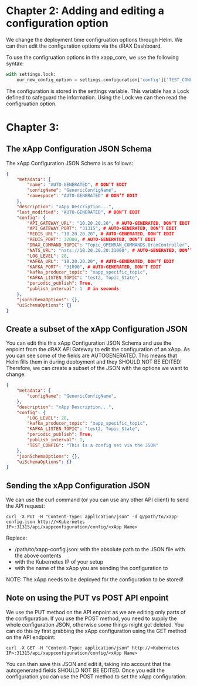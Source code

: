 # Chapter 2: Adding and editing a configuration option 

We change the deployment time configruation options through Helm. We can then edit the configuration options via the dRAX Dashboard. 

To use the configruation options in the xapp_core, we use the following syntax:

```python
with settings.lock:
    our_new_config_option = settings.configuration['config']['TEST_CONFIG']
```

The configuration is stored in the settings variable. This variable has a Lock defined to safeguard the information. Using the Lock we can then read the configruation option.

# Chapter 3:

## The xApp Configuration JSON Schema

The xApp Configuration JSON Schema is as follows:

```json
{
    "metadata": {
        "name": "AUTO-GENERATED", # DON’T EDIT
        "configName": "GenericConfigName",
        "namespace": "AUTO-GENERATED" # DON’T EDIT
    },
    "description": "xApp Description...",
    "last_modified": "AUTO-GENERATED", # DON’T EDIT
    "config": {
        "API_GATEWAY_URL": "10.20.20.20", # AUTO-GENERATED, DON’T EDIT
        "API_GATEWAY_PORT": "31315", # AUTO-GENERATED, DON’T EDIT
        "REDIS_URL": "10.20.20.20", # AUTO-GENERATED, DON’T EDIT
        "REDIS_PORT": 32000, # AUTO-GENERATED, DON’T EDIT
        "DRAX_COMMAND_TOPIC": "Topic_OPENRAN_COMMANDS.OranController", # AUTO-GENERATED, DON’T EDIT
        "NATS_URL": "nats://10.20.20.20:31000", # AUTO-GENERATED, DON’T EDIT
        "LOG_LEVEL": 20,  
        "KAFKA_URL": "10.20.20.20", # AUTO-GENERATED, DON’T EDIT
        "KAFKA_PORT": "31090", # AUTO-GENERATED, DON’T EDIT
        "kafka_producer_topic": "xapp_specific_topic",
        "KAFKA_LISTEN_TOPIC": "test2, Topic_State",
        "periodic_publish": True, 
        "publish_interval": 1  # in seconds
    },
    "jsonSchemaOptions": {},
    "uiSchemaOptions": {}
}

```

## Create a subset of the xApp Configuration JSON

You can edit this this xApp Configuration JSON Schema and use the enpoint from the dRAX API Gateway to edit the configuration of an xApp. As you can see some of the fields are AUTOGENERATED. This means that Helm fills them in during deployment and they SHOULD NOT BE EDITED! Therefore, we can create a subset of the JSON with the options we want to change:

```json
{
    "metadata": {
        "configName": "GenericConfigName",
    },
    "description": "xApp Description...",
    "config": {
        "LOG_LEVEL": 20,  
        "kafka_producer_topic": "xapp_specific_topic",
        "KAFKA_LISTEN_TOPIC": "test2, Topic_State",
        "periodic_publish": True, 
        "publish_interval": 1,
        "TEST_CONFIG": "This is a config set via the JSON"
    },
    "jsonSchemaOptions": {},
    "uiSchemaOptions": {}
}
```

## Sending the xApp Configuration JSON

We can use the curl command (or you can use any other API client) to send the API request:

```shell
curl -X PUT -H "Content-Type: application/json" -d @/path/to/xapp-config.json http://<Kubernetes IP>:31315/api/xappconfiguration/config/<xApp Name>
```

Replace:
- /path/to/xapp-config.json: with the absolute path to the JSON file with the above contents
- <Kubernetes IP> with the Kubernetes IP of your setup
- <xApp name> with the name of the xApp you are sending the configuration to

NOTE: The xApp needs to be deployed for the configuration to be stored!

## Note on using the PUT vs POST API enpoint
We use the PUT method on the API enpoint as we are editing only parts of the configuration. If you use the POST method, you need to supply the whole configuration JSON, otherwise some things might get deleted. You can do this by first grabbing the xApp configuration using the GET method on the API endpoint:

```shell
curl -X GET -H "Content-Type: application/json" http://<Kubernetes IP>:31315/api/xappconfiguration/config/<xApp Name>
```

You can then save this JSON and edit it, taking into account that the autogenerated fields SHOULD NOT BE EDITED. Once you edit the configuration you can use the POST method to set the xApp configuration. 

